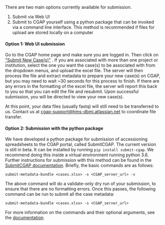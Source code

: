 There are two main options currently available for
submission.

1.	Submit via Web UI
2.	Submit to CGAP yourself using a python package that
 can be invoked via a command line interface. This method is
 recommended if files for upload are stored locally on a
 computer

#### Option 1: Web UI submission

Go to the CGAP home page and make sure you are logged in.
 Then click on [\"Submit New Case(s)\"](/search/?type=IngestionSubmission&currentAction=add)
. If you are associated with more than one project or
 institution, select the one you want the case(s) to be
 associated with from the dropdown menus, and upload the
 excel file. The server will then process the file and
 extract metadata to prepare your new case(s) on CGAP, but
 you may need to wait ~30 seconds for this process to finish.
 If there are any errors in the formatting of the excel file,
 the server will report this back to you so that you can
 edit the file and resubmit. Upon successful submission, you
 will be directed to view your new case(s).

At this point, your data files (usually fastq) will still
 need to be transferred to us. Contact us at
 [cgap-support@hms-dbmi.atlassian.net](mailto:cgap-support@hms-dbmi.atlassian.net)
 to coordinate file transfer.

#### Option 2: Submission with the python package

We have developed a python package for submission of
 accessioning spreadsheets to the CGAP portal, called
 SubmitCGAP. The current version is still in beta. It can be
 installed by running `pip install submit-cgap`. We recommend
 doing this inside a virtual environment running python 3.6.
 Further instructions for submission with this method can be
 found in the [SubmitCGAP documentation](https://submitcgap.readthedocs.io/en/latest/index.html).
 Briefly, the basic commands are as follows:

```
submit-metadata-bundle <cases.xlsx> -s <CGAP_server_url> -v
```

The above command will do a validate-only dry run of your submission, to ensure that there
 are no formatting errors. Once this passes, the following command can be run to submit
 all the case metadata:

```
submit-metadata-bundle <cases.xlsx> -s <CGAP_server_url>
```

For more information on the commands and their optional arguments, see the
 [documentation](https://submitcgap.readthedocs.io/en/latest/index.html).
